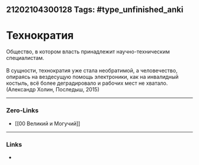 21202104300128
Tags: #type_unfinished_anki
---
# Технократия

Общество, в котором власть принадлежит научно-техническим специалистам.<br><br>В сущности, технократия уже стала необратимой, а человечество, опираясь на вездесущую помощь электроники, как на инвалидный костыль, всё более деградировало и рабочих мест не хватало.<br>(Александр Холин, Последыш, 2015)

---
### Zero-Links
- [[00 Великий и Могучий]]
---
### Links
-